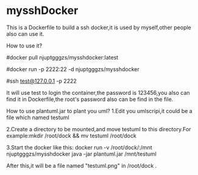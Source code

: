 # mysshDocker
This is a Dockerfile to build a ssh docker,it is used by myself,other people also can use it.

How to use it?

#docker pull njuptgggzs/mysshdocker:latest

#docker run -p 2222:22 -d njuptgggzs/mysshdocker

#ssh test@127.0.0.1 -p 2222

It will use test to login the container,the password is 123456,you also can find it in Dockerfile,the root's password also can be find in the file.

How to use plantuml.jar to plant you uml?
1.Edit you umlscripi,it could be a file which named testuml

2.Create a directory to be mounted,and move testuml to this directory.For example:mkdir /root/dock && mv testuml /root/dock

3.Start the docker like this:
docker run -v /root/dock/:/mnt njuptgggzs/mysshdocker java -jar plantuml.jar /mnt/testuml

After this,it will be a file named "testuml.png" in /root/dock .
